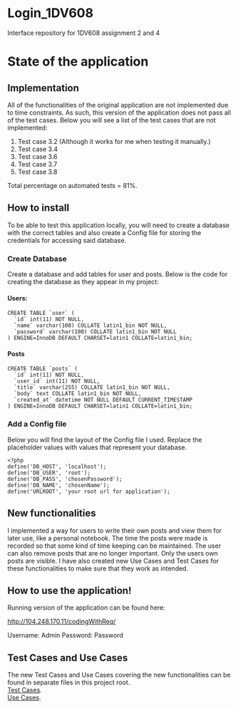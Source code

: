 # Login_1DV608
Interface repository for 1DV608 assignment 2 and 4

# State of the application
## Implementation
All of the functionalities of the original application are not implemented due to time constraints.
As such, this version of the application does not pass all of the test cases.
Below you will see a list of the test cases that are not implemented:
1. Test case 3.2 (Although it works for me when testing it manually.)
2. Test case 3.4
4. Test case 3.6
5. Test case 3.7
6. Test case 3.8

Total percentage on automated tests = 81%.

## How to install

To be able to test this application locally, you will need to create a database with the correct tables and also create a Config file for storing the credentials for accessing said database.

### Create Database
Create a database and add tables for user and posts.
Below is the code for creating the database as they appear in my project:

#### Users:

~~~~
CREATE TABLE `user` (
  `id` int(11) NOT NULL,
  `name` varchar(100) COLLATE latin1_bin NOT NULL,
  `password` varchar(100) COLLATE latin1_bin NOT NULL
) ENGINE=InnoDB DEFAULT CHARSET=latin1 COLLATE=latin1_bin;
  ~~~~ 


#### Posts
~~~~
CREATE TABLE `posts` (
  `id` int(11) NOT NULL,
  `user_id` int(11) NOT NULL,
  `title` varchar(255) COLLATE latin1_bin NOT NULL,
  `body` text COLLATE latin1_bin NOT NULL,
  `created_at` datetime NOT NULL DEFAULT CURRENT_TIMESTAMP
) ENGINE=InnoDB DEFAULT CHARSET=latin1 COLLATE=latin1_bin;
~~~~

### Add a Config file
Below you will find the layout of the Config file I used. Replace the placeholder values with values that represent your database.
~~~~
<?php
define('DB_HOST', 'localhost');
define('DB_USER', 'root');
define('DB_PASS', 'chosenPassword');
define('DB_NAME', 'chosenName');
define('URLROOT', 'your root url for application');
~~~~

## New functionalities
I implemented a way for users to write their own posts and view them for later use, like a personal notebook. The time the posts were made is recorded so that some kind of time keeping can be maintained. The user can also remove posts that are no longer important. Only the users own posts are visible. I have also created new Use Cases and Test Cases for these functionalities to make sure that they work as intended.

## How to use the application!

Running version of the application can be found here: 

http://104.248.170.11/codingWithReq/

Username: Admin
Password: Password

## Test Cases and Use Cases
The new Test Cases and Use Cases covering the new functionalities can be found in separate files in this project root.<br/>
[Test Cases](https://github.com/simonnice/codingWithReq/blob/master/TestCases.md).<br/>
[Use Cases](https://github.com/simonnice/codingWithReq/blob/master/UseCases.md).








